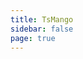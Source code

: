```yaml
---
title: TsMango
sidebar: false
page: true
---
```


<Home />

<script setup>
import Home from '/@theme/Home.vue'
</script>

